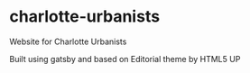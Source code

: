 # charlotte-urbanists
Website for Charlotte Urbanists

Built using gatsby and based on Editorial theme by HTML5 UP
